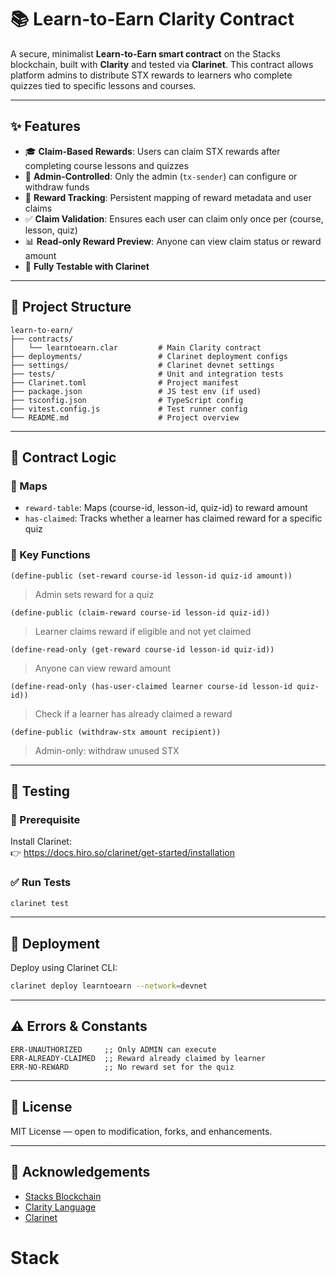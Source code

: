 # 📚 Learn-to-Earn Clarity Contract

A secure, minimalist **Learn-to-Earn smart contract** on the Stacks blockchain, built with **Clarity** and tested via **Clarinet**. This contract allows platform admins to distribute STX rewards to learners who complete quizzes tied to specific lessons and courses.

---

## ✨ Features

- 🎓 **Claim-Based Rewards**: Users can claim STX rewards after completing course lessons and quizzes
- 🔐 **Admin-Controlled**: Only the admin (`tx-sender`) can configure or withdraw funds
- 💾 **Reward Tracking**: Persistent mapping of reward metadata and user claims
- ✅ **Claim Validation**: Ensures each user can claim only once per (course, lesson, quiz)
- 📊 **Read-only Reward Preview**: Anyone can view claim status or reward amount
- 🧪 **Fully Testable with Clarinet**

---

## 📁 Project Structure

```
learn-to-earn/
├── contracts/
│   └── learntoearn.clar         # Main Clarity contract
├── deployments/                 # Clarinet deployment configs
├── settings/                    # Clarinet devnet settings
├── tests/                       # Unit and integration tests
├── Clarinet.toml                # Project manifest
├── package.json                 # JS test env (if used)
├── tsconfig.json                # TypeScript config
├── vitest.config.js             # Test runner config
└── README.md                    # Project overview
```

---

## 🔐 Contract Logic

### 🔸 Maps

- `reward-table`: Maps (course-id, lesson-id, quiz-id) to reward amount
- `has-claimed`: Tracks whether a learner has claimed reward for a specific quiz

### 🔹 Key Functions

```clarity
(define-public (set-reward course-id lesson-id quiz-id amount))
```
> Admin sets reward for a quiz

```clarity
(define-public (claim-reward course-id lesson-id quiz-id))
```
> Learner claims reward if eligible and not yet claimed

```clarity
(define-read-only (get-reward course-id lesson-id quiz-id))
```
> Anyone can view reward amount

```clarity
(define-read-only (has-user-claimed learner course-id lesson-id quiz-id))
```
> Check if a learner has already claimed a reward

```clarity
(define-public (withdraw-stx amount recipient))
```
> Admin-only: withdraw unused STX

---

## 🧪 Testing

### 🔧 Prerequisite

Install Clarinet:  
👉 https://docs.hiro.so/clarinet/get-started/installation

### ✅ Run Tests

```bash
clarinet test
```

---

## 🚀 Deployment

Deploy using Clarinet CLI:

```bash
clarinet deploy learntoearn --network=devnet
```

---

## ⚠️ Errors & Constants

```clarity
ERR-UNAUTHORIZED     ;; Only ADMIN can execute
ERR-ALREADY-CLAIMED  ;; Reward already claimed by learner
ERR-NO-REWARD        ;; No reward set for the quiz
```

---

## 📄 License

MIT License — open to modification, forks, and enhancements.

---

## 🙏 Acknowledgements

- [Stacks Blockchain](https://www.stacks.co/)
- [Clarity Language](https://docs.stacks.co/docs/clarity-lang/)
- [Clarinet](https://github.com/hirosystems/clarinet)
# Stack
